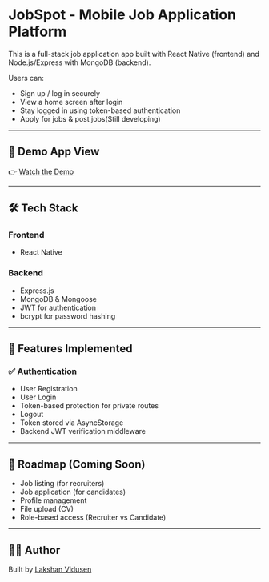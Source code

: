 # JobSpot - Mobile Job Application Platform

This is a full-stack job application app built with React Native (frontend) and Node.js/Express with MongoDB (backend).

Users can:

- Sign up / log in securely
- View a home screen after login
- Stay logged in using token-based authentication
- Apply for jobs & post jobs(Still developing)

---

## 🚀 Demo App View

👉 [Watch the Demo](https://youtu.be/fTdbaaotGO0)

---

## 🛠 Tech Stack

### Frontend

- React Native

### Backend

- Express.js
- MongoDB & Mongoose
- JWT for authentication
- bcrypt for password hashing

---

## 🧪 Features Implemented

### ✅ Authentication

- User Registration
- User Login
- Token-based protection for private routes
- Logout
- Token stored via AsyncStorage
- Backend JWT verification middleware

---

## 🔮 Roadmap (Coming Soon)

- Job listing (for recruiters)
- Job application (for candidates)
- Profile management
- File upload (CV)
- Role-based access (Recruiter vs Candidate)

---

## 👨‍💻 Author

Built by [Lakshan Vidusen](https://github.com/appsbysachith)
